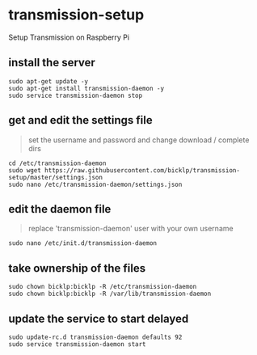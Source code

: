 # transmission-setup
Setup Transmission on Raspberry Pi

## install the server
```
sudo apt-get update -y
sudo apt-get install transmission-daemon -y
sudo service transmission-daemon stop
```

## get and edit the settings file
>set the username and password and change download / complete dirs

```
cd /etc/transmission-daemon
sudo wget https://raw.githubusercontent.com/bicklp/transmission-setup/master/settings.json
sudo nano /etc/transmission-daemon/settings.json
```
## edit the daemon file
>replace 'transmission-daemon' user with your own username

```
sudo nano /etc/init.d/transmission-daemon
```
## take ownership of the files
```
sudo chown bicklp:bicklp -R /etc/transmission-daemon
sudo chown bicklp:bicklp -R /var/lib/transmission-daemon
```
## update the service to start delayed
```
sudo update-rc.d transmission-daemon defaults 92
sudo service transmission-daemon start
```
